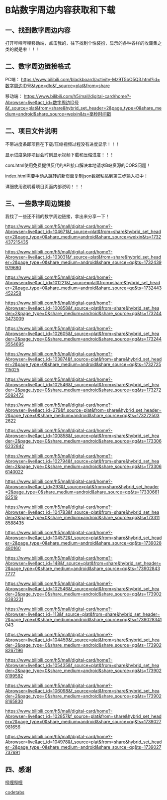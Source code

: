 # B站数字周边内容获取和下载

## 一、找到数字周边内容

打开哔哩哔哩移动端，点击我的，往下找到个性装扮，显示的各种各样的收藏集之类的就是啦！！！

## 二、数字周边链接格式

PC端：
https://www.bilibili.com/blackboard/activity-Mz9T5bO5Q3.html?id=数字周边ID号&type=dlc&f_source=plat&from=share

移动端：
https://www.bilibili.com/h5/mall/digital-card/home?-Abrowser=live&act_id=数字周边ID号&f_source=plat&from=share&hybrid_set_header=2&page_type=0&share_medium=android&share_source=weixin&ts=毫秒时间戳

## 二、项目文件说明

不带进度条即项目在下载/压缩视频过程没有进度显示！！！

显示进度条即项目会时刻显示视频下载和压缩进度！！！

cors.html使用免费提供反代的API接口解决本地请求B站资源的CORS问题！

index.html需要手动从跳转的新页面复制json数据粘贴到第三步输入框中！

详细使用说明看项目页面内部说明！！！

## 三、一些数字周边链接

我找了一些还不错的数字周边链接，拿出来分享一下！

https://www.bilibili.com/h5/mall/digital-card/home?-Abrowser=live&act_id=104671&f_source=plat&from=share&hybrid_set_header=2&page_type=0&share_medium=android&share_source=weixin&ts=1732437215435

https://www.bilibili.com/h5/mall/digital-card/home?-Abrowser=live&act_id=103031&f_source=plat&from=share&hybrid_set_header=2&page_type=0&share_medium=android&share_source=qq&ts=1732439979680

https://www.bilibili.com/h5/mall/digital-card/home?-Abrowser=live&act_id=101221&f_source=plat&from=share&hybrid_set_header=2&page_type=0&share_medium=android&share_source=qq&ts=1732443452258

https://www.bilibili.com/h5/mall/digital-card/home?-Abrowser=live&act_id=100858&f_source=plat&from=share&hybrid_set_header=2&page_type=0&share_medium=android&share_source=qq&ts=1732443473009

https://www.bilibili.com/h5/mall/digital-card/home?-Abrowser=live&act_id=102605&f_source=plat&from=share&hybrid_set_header=2&page_type=0&share_medium=android&share_source=qq&ts=1732443554695

https://www.bilibili.com/h5/mall/digital-card/home?-Abrowser=live&act_id=103874&f_source=plat&from=share&hybrid_set_header=2&page_type=0&share_medium=android&share_source=qq&ts=1732725115025

https://www.bilibili.com/h5/mall/digital-card/home?-Abrowser=live&act_id=102546&f_source=plat&from=share&hybrid_set_header=2&page_type=0&share_medium=android&share_source=qq&ts=1732725082473

https://www.bilibili.com/h5/mall/digital-card/home?-Abrowser=live&act_id=279&f_source=plat&from=share&hybrid_set_header=2&page_type=0&share_medium=android&share_source=qq&ts=1732725032622

https://www.bilibili.com/h5/mall/digital-card/home?-Abrowser=live&act_id=100858&f_source=plat&from=share&hybrid_set_header=2&page_type=0&share_medium=android&share_source=qq&ts=1733066232842

https://www.bilibili.com/h5/mall/digital-card/home?-Abrowser=live&act_id=102794&f_source=plat&from=share&hybrid_set_header=2&page_type=0&share_medium=android&share_source=qq&ts=1733066140022

https://www.bilibili.com/h5/mall/digital-card/home?-Abrowser=live&act_id=293&f_source=plat&from=share&hybrid_set_header=2&page_type=0&share_medium=android&share_source=qq&ts=1733066182519

https://www.bilibili.com/h5/mall/digital-card/home?-Abrowser=live&act_id=104783&f_source=plat&from=share&hybrid_set_header=2&page_type=0&share_medium=android&share_source=qq&ts=1733118588435

https://www.bilibili.com/h5/mall/digital-card/home?-Abrowser=live&act_id=104572&f_source=plat&from=share&hybrid_set_header=2&page_type=0&share_medium=android&share_source=qq&ts=1739028480160

https://www.bilibili.com/h5/mall/digital-card/home?-Abrowser=live&act_id=148&f_source=plat&from=share&hybrid_set_header=2&page_type=0&share_medium=android&share_source=qq&ts=1739028437777

https://www.bilibili.com/h5/mall/digital-card/home?-Abrowser=live&act_id=102546&f_source=plat&from=share&hybrid_set_header=2&page_type=0&share_medium=android&share_source=qq&ts=1739028383231

https://www.bilibili.com/h5/mall/digital-card/home?-Abrowser=live&act_id=113&f_source=plat&from=share&hybrid_set_header=2&page_type=0&share_medium=android&share_source=qq&ts=1739028341043

https://www.bilibili.com/h5/mall/digital-card/home?-Abrowser=live&act_id=104459&f_source=plat&from=share&hybrid_set_header=2&page_type=0&share_medium=android&share_source=qq&ts=1739028267196

https://www.bilibili.com/h5/mall/digital-card/home?-Abrowser=live&act_id=105435&f_source=plat&from=share&hybrid_set_header=2&page_type=0&share_medium=android&share_source=qq&ts=1739028199582

https://www.bilibili.com/h5/mall/digital-card/home?-Abrowser=live&act_id=106098&f_source=plat&from=share&hybrid_set_header=2&page_type=0&share_medium=android&share_source=qq&ts=1739028165830

https://www.bilibili.com/h5/mall/digital-card/home?-Abrowser=live&act_id=102857&f_source=plat&from=share&hybrid_set_header=2&page_type=0&share_medium=android&share_source=qq&ts=1739027981656

https://www.bilibili.com/h5/mall/digital-card/home?-Abrowser=live&act_id=104978&f_source=plat&from=share&hybrid_set_header=2&page_type=0&share_medium=android&share_source=qq&ts=1739027737691

## 四、感谢

[哔哩哔哩](https://www.bilibili.com)

[codetabs](https://codetabs.com/)
